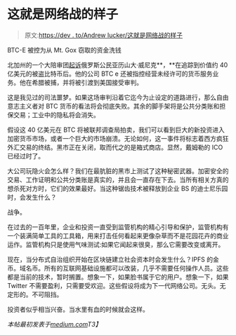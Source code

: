 # 这就是网络战的样子

> 原文:[https://dev . to/Andrew lucker/这就是网络战的样子](https://dev.to/andrewlucker/this-is-what-cyberwar-looks-like)

BTC-E 被控为从 Mt. Gox 窃取的资金洗钱

北加州的一个大陪审团[起诉](https://www.justice.gov/usao-ndca/pr/russian-national-and-bitcoin-exchange-charged-21-count-indictment-operating-alleged)俄罗斯公民亚历山大·威尼克**，**在追踪到价值约 40 亿美元的被盗比特币后。他的公司 BTC e 还被指控经营未经许可的货币服务业务。他在希腊被捕，并将被引渡到美国接受审判。

这是我见过的司法噩梦。如果这场审判沿着它迄今为止设定的道路进行，那么自由意志主义者对 BTC 货币的看法将会彻底失败。其余的脚手架将是公共分类账和担保交易；工业中的隐私将会消失。

假设这 40 亿美元在 BTC 将被联邦调查局拍卖，我们可以看到巨大的新投资进入加密货币市场，或者一个巨大的市场崩溃。无论如何，这一事件将标志着西方疯狂外汇交易的终结。黑市正在关闭，取而代之的是箱式商店。显然，戴姆勒的 ICO 已经过时了。

大公司玩隐火会怎么样？我们在最肮脏的黑市上测试了这种秘密武器。加密安全的交易、工作证明和公共分类账是真实的，并且会一直存在下去。当所有相关方真的想杀死对方时，它们的效果最好。当这种锯齿技术被释放到企业 BS 的迪士尼乐园时，会发生什么？

战争。

在过去的一百年里，企业和投资一直受到监管机构的精心引导和保护，监管机构有一个装满简单工具的工具箱，用来打击任何看起来更像杂草而不是花园花卉的商业运作。监管机构只是使用气味测试:如果它闻起来很臭，那么它需要改变或离开。

现在，当分布式自治组织开始在区块链建立社会资本时会发生什么？IPFS 的金币。域名币。所有的互联网基础设施都可以改装，几乎不需要任何操作人员。这些都是当前的技术，暂时搁置。想象一下，如果脸书属于它的用户。想象一下，如果 Twitter 不需要盈利，只需要受欢迎。这些假设将成为下一代网络公司。无头。无定形的。不可阻挡。

投资者似乎相当兴奋。当水里有血的时候就会这样。

*本帖最初发表于[medium.com](https://medium.com/@andrew_subarctic/this-is-what-cyberwar-looks-like-52ad09cce95f)T3】*